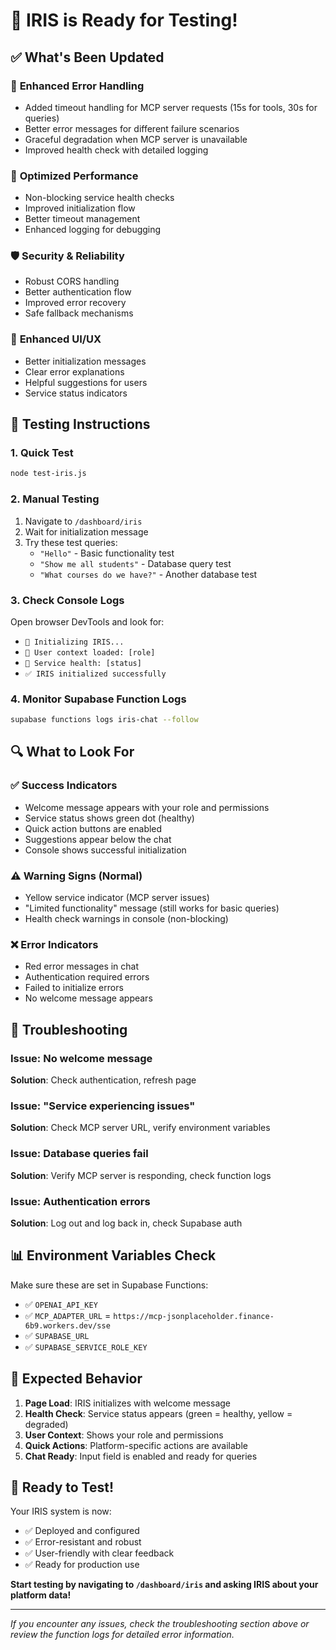 # 🎉 IRIS is Ready for Testing!

## ✅ What's Been Updated

### 🔧 **Enhanced Error Handling**
- Added timeout handling for MCP server requests (15s for tools, 30s for queries)
- Better error messages for different failure scenarios
- Graceful degradation when MCP server is unavailable
- Improved health check with detailed logging

### 🚀 **Optimized Performance**
- Non-blocking service health checks
- Improved initialization flow
- Better timeout management
- Enhanced logging for debugging

### 🛡️ **Security & Reliability**
- Robust CORS handling
- Better authentication flow
- Improved error recovery
- Safe fallback mechanisms

### 🎨 **Enhanced UI/UX**
- Better initialization messages
- Clear error explanations
- Helpful suggestions for users
- Service status indicators

## 🧪 Testing Instructions

### 1. **Quick Test**
```bash
node test-iris.js
```

### 2. **Manual Testing**
1. Navigate to `/dashboard/iris`
2. Wait for initialization message
3. Try these test queries:
   - `"Hello"` - Basic functionality test
   - `"Show me all students"` - Database query test
   - `"What courses do we have?"` - Another database test

### 3. **Check Console Logs**
Open browser DevTools and look for:
- `🚀 Initializing IRIS...`
- `👤 User context loaded: [role]`
- `🏥 Service health: [status]`
- `✅ IRIS initialized successfully`

### 4. **Monitor Supabase Function Logs**
```bash
supabase functions logs iris-chat --follow
```

## 🔍 What to Look For

### ✅ **Success Indicators**
- Welcome message appears with your role and permissions
- Service status shows green dot (healthy)
- Quick action buttons are enabled
- Suggestions appear below the chat
- Console shows successful initialization

### ⚠️ **Warning Signs (Normal)**
- Yellow service indicator (MCP server issues)
- "Limited functionality" message (still works for basic queries)
- Health check warnings in console (non-blocking)

### ❌ **Error Indicators**
- Red error messages in chat
- Authentication required errors
- Failed to initialize errors
- No welcome message appears

## 🐛 Troubleshooting

### **Issue**: No welcome message
**Solution**: Check authentication, refresh page

### **Issue**: "Service experiencing issues"
**Solution**: Check MCP server URL, verify environment variables

### **Issue**: Database queries fail
**Solution**: Verify MCP server is responding, check function logs

### **Issue**: Authentication errors
**Solution**: Log out and log back in, check Supabase auth

## 📊 Environment Variables Check

Make sure these are set in Supabase Functions:
- ✅ `OPENAI_API_KEY`
- ✅ `MCP_ADAPTER_URL` = `https://mcp-jsonplaceholder.finance-6b9.workers.dev/sse`
- ✅ `SUPABASE_URL`
- ✅ `SUPABASE_SERVICE_ROLE_KEY`

## 🎯 Expected Behavior

1. **Page Load**: IRIS initializes with welcome message
2. **Health Check**: Service status appears (green = healthy, yellow = degraded)
3. **User Context**: Shows your role and permissions
4. **Quick Actions**: Platform-specific actions are available
5. **Chat Ready**: Input field is enabled and ready for queries

## 🚀 Ready to Test!

Your IRIS system is now:
- ✅ Deployed and configured
- ✅ Error-resistant and robust  
- ✅ User-friendly with clear feedback
- ✅ Ready for production use

**Start testing by navigating to `/dashboard/iris` and asking IRIS about your platform data!**

---

*If you encounter any issues, check the troubleshooting section above or review the function logs for detailed error information.*
